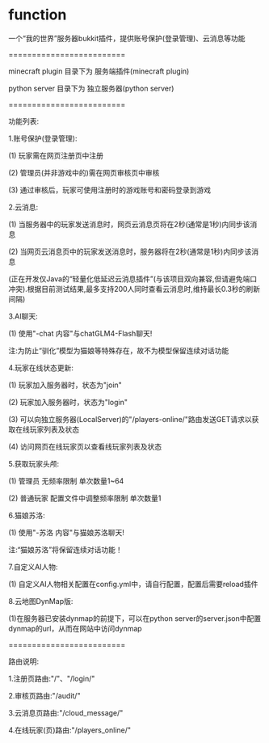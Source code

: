# function
一个“我的世界”服务器bukkit插件，提供账号保护(登录管理)、云消息等功能

=========================

minecraft plugin 目录下为 服务端插件(minecraft plugin)

python server 目录下为 独立服务器(python server)

=========================

功能列表:

1.账号保护(登录管理):

 (1) 玩家需在网页注册页中注册

 (2) 管理员(并非游戏中的)需在网页审核页中审核

 (3) 通过审核后，玩家可使用注册时的游戏账号和密码登录到游戏

2.云消息:

 (1) 当服务器中的玩家发送消息时，网页云消息页将在2秒(通常是1秒)内同步该消息

 (2) 当网页云消息页中的玩家发送消息时，服务器将在2秒(通常是1秒)内同步该消息

 (正在开发仅Java的“轻量化低延迟云消息插件”(与该项目双向兼容,但请避免端口冲突).根据目前测试结果,最多支持200人同时查看云消息时,维持最长0.3秒的刷新间隔)

3.AI聊天:

 (1) 使用"-chat 内容"与chatGLM4-Flash聊天!

 注:为防止“驯化”模型为猫娘等特殊存在，故不为模型保留连续对话功能

4.玩家在线状态更新:

 (1) 玩家加入服务器时，状态为"join"

 (2) 玩家加入服务器时，状态为"login"

 (3) 可以向独立服务器(LocalServer)的"/players-online/"路由发送GET请求以获取在线玩家列表及状态

 (4) 访问网页在线玩家页以查看线玩家列表及状态

5.获取玩家头颅:

 (1) 管理员 无频率限制 单次数量1~64 

 (2) 普通玩家 配置文件中调整频率限制 单次数量1

 6.猫娘苏洛:

  (1) 使用"-苏洛 内容"与猫娘苏洛聊天!
  
 注:“猫娘苏洛”将保留连续对话功能！
 
 7.自定义AI人物:
 
  (1) 自定义AI人物相关配置在config.yml中，请自行配置，配置后需要reload插件

 8.云地图DynMap版:
  
  (1)在服务器已安装dynmap的前提下，可以在python server的server.json中配置dynmap的url，从而在网站中访问dynmap

=========================

路由说明:

1.注册页路由:"/"、"/login/"

2.审核页路由:"/audit/"

3.云消息页路由:"/cloud_message/"

4.在线玩家(页)路由:"/players_online/"
